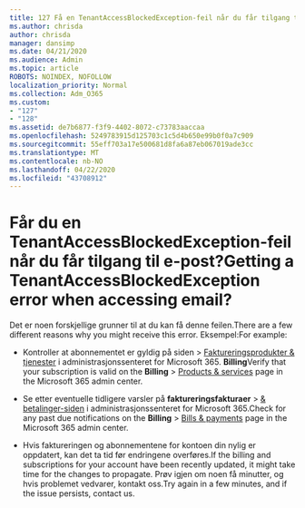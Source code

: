 ```yaml
---
title: 127 Få en TenantAccessBlockedException-feil når du får tilgang til e-post?
ms.author: chrisda
author: chrisda
manager: dansimp
ms.date: 04/21/2020
ms.audience: Admin
ms.topic: article
ROBOTS: NOINDEX, NOFOLLOW
localization_priority: Normal
ms.collection: Adm_O365
ms.custom:
- "127"
- "128"
ms.assetid: de7b6877-f3f9-4402-8072-c73783aaccaa
ms.openlocfilehash: 5249783915d125703c1c5d4b650e99b0f0a7c909
ms.sourcegitcommit: 55eff703a17e500681d8fa6a87eb067019ade3cc
ms.translationtype: MT
ms.contentlocale: nb-NO
ms.lasthandoff: 04/22/2020
ms.locfileid: "43708912"
---
```

# <a name="getting-a-tenantaccessblockedexception-error-when-accessing-email"></a><span data-ttu-id="699a4-102">Får du en TenantAccessBlockedException-feil når du får tilgang til e-post?</span><span class="sxs-lookup"><span data-stu-id="699a4-102">Getting a TenantAccessBlockedException error when accessing email?</span></span>

<span data-ttu-id="699a4-103">Det er noen forskjellige grunner til at du kan få denne feilen.</span><span class="sxs-lookup"><span data-stu-id="699a4-103">There are a few different reasons why you might receive this error.</span></span> <span data-ttu-id="699a4-104">Eksempel:</span><span class="sxs-lookup"><span data-stu-id="699a4-104">For example:</span></span>

- <span data-ttu-id="699a4-105">Kontroller at abonnementet er gyldig på siden \> [Faktureringsprodukter & tjenester](https://portal.office.com/adminportal/home#/subscriptions) i administrasjonssenteret for Microsoft 365. **Billing**</span><span class="sxs-lookup"><span data-stu-id="699a4-105">Verify that your subscription is valid on the **Billing** \> [Products & services](https://portal.office.com/adminportal/home#/subscriptions) page in the Microsoft 365 admin center.</span></span>

- <span data-ttu-id="699a4-106">Se etter eventuelle tidligere varsler på **faktureringsfakturaer** \> [& betalinger-siden](https://portal.office.com/adminportal/home#/billoverview) i administrasjonssenteret for Microsoft 365.</span><span class="sxs-lookup"><span data-stu-id="699a4-106">Check for any past due notifications on the **Billing** \> [Bills & payments](https://portal.office.com/adminportal/home#/billoverview) page in the Microsoft 365 admin center.</span></span>

- <span data-ttu-id="699a4-107">Hvis faktureringen og abonnementene for kontoen din nylig er oppdatert, kan det ta tid før endringene overføres.</span><span class="sxs-lookup"><span data-stu-id="699a4-107">If the billing and subscriptions for your account have been recently updated, it might take time for the changes to propagate.</span></span> <span data-ttu-id="699a4-108">Prøv igjen om noen få minutter, og hvis problemet vedvarer, kontakt oss.</span><span class="sxs-lookup"><span data-stu-id="699a4-108">Try again in a few minutes, and if the issue persists, contact us.</span></span>
